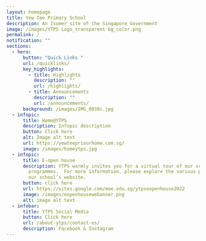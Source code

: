 ```yaml
---
layout: homepage
title: Yew Tee Primary School
description: An Isomer site of the Singapore Government
image: /images/YTPS Logo_transparent bg_color.png
permalink: /
notification: ""
sections:
  - hero:
      button: "Quick Links "
      url: /quicklinks/
      key_highlights:
        - title: Highlights
          description: ""
          url: /highlights/
        - title: Announcements
          description: ""
          url: /announcements/
      background: /images/IMG_0038c.jpg
  - infopic:
      title: Home@YTPS
      description: Infopic description
      button: Click here
      alt: Image alt text
      url: https://yewteepriourhome.com.sg/
      image: /images/homeytps.jpg
  - infopic:
      title: E-open house
      description: YTPS warmly invites you for a virtual tour of our school and
        programmes.  For more information, please explore the various pages of
        our school’s website.
      button: click here
      url: https://sites.google.com/moe.edu.sg/ytpseopenhouse2022
      image: /images/eopenhousewebanner.png
      alt: image alt text
  - infobar:
      title: YTPS Social Media
      button: Click here
      url: /about-ytps/contact-us/
      description: Facebook & Instagram
---
```

